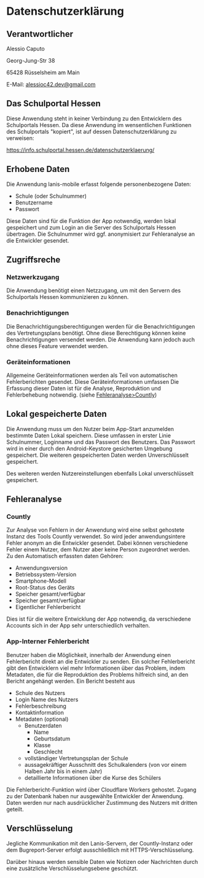 # Datenschutzerklärung

## Verantwortlicher
Alessio Caputo

Georg-Jung-Str 38

65428 Rüsselsheim am Main

E-Mail: alessioc42.dev@gmail.com


## Das Schulportal Hessen
Diese Anwendung steht in keiner Verbindung zu den Entwicklern des Schulportals Hessen.
Da diese Anwendung im wensentlichen Funktionen des Schulportals "kopiert", ist auf dessen Datenschutzerklärung zu verweisen:

https://info.schulportal.hessen.de/datenschutzerklaerung/

## Erhobene Daten
Die Anwendung lanis-mobile erfasst folgende personenbezogene Daten:
- Schule (oder Schulnummer)
- Benutzername
- Passwort

Diese Daten sind für die Funktion der App notwendig, werden lokal gespeichert und zum Login an die Server des Schulportals Hessen übertragen. Die Schulnummer wird ggf. anonymisiert zur Fehleranalyse an die Entwickler gesendet.
## Zugriffsreche
### Netzwerkzugang
Die Anwendung benötigt einen Netzzugang, um mit den Servern des Schulportals Hessen kommunizieren zu können.
### Benachrichtigungen
Die Benachrichtigungsberechtigungen werden für die Benachrichtigungen des Vertretungsplans benötigt. Ohne diese Berechtigung können keine Benachrichtigungen versendet werden. Die Anwendung kann jedoch auch ohne dieses Feature verwendet werden.
### Geräteinformationen
Allgemeine Geräteinformationen werden als Teil von automatischen Fehlerberichten gesendet. Diese Geräteinformationen umfassen
Die Erfassung dieser Daten ist für die Analyse, Reproduktion und Fehlerbehebung notwendig. (siehe [Fehleranalyse>Countly](#countly))
## Lokal gespeicherte Daten
Die Anwendung muss um den Nutzer beim App-Start anzumelden bestimmte Daten Lokal speichern. Diese umfassen in erster Linie Schulnummer, Loginname und das Passwort des Benutzers. Das Passwort wird in einer durch den Android-Keystore gesicherten Umgebung gespeichert. Die weiteren gespeicherten Daten werden Unverschlüsselt gespeichert.

Des weiteren werden Nutzereinstellungen ebenfalls Lokal unverschlüsselt gespeichert.
## Fehleranalyse
### Countly
Zur Analyse von Fehlern in der Anwendung wird eine selbst gehostete Instanz des Tools Countly verwendet. So wird jeder anwendungsintere Fehler anonym an die Entwickler gesendet. Dabei können verschiedene Fehler einem Nutzer, dem Nutzer aber keine Person zugeordnet werden.\
Zu den Automatisch erfassten daten Gehören:
- Anwendungsversion
- Betriebssystem-Version
- Smartphone-Modell
- Root-Status des Geräts
- Speicher gesamt/verfügbar
- Speicher gesamt/verfügbar
- Eigentlicher Fehlerbericht

Dies ist für die weitere Entwicklung der App notwendig, da verschiedene Accounts sich in der App sehr unterschiedlich verhalten.

### App-Interner Fehlerbericht

Benutzer haben die Möglichkeit, innerhalb der Anwendung einen Fehlerbericht direkt an die Entwickler zu senden. Ein solcher Fehlerbericht gibt den Entwicklern viel mehr Informationen über das Problem, indem Metadaten, die für die Reproduktion des Problems hilfreich sind, an den Bericht angehängt werden. Ein Bericht besteht aus
 - Schule des Nutzers
 - Login Name des Nutzers
 - Fehlerbeschreibung
 - Kontaktinformation
 - Metadaten (optional)
   - Benutzerdaten
     - Name
     - Geburtsdatum
     - Klasse
     - Geschlecht
   - vollständiger Vertretungsplan der Schule
   - aussagekräftiger Ausschnitt des Schulkalenders (von vor einem Halben Jahr bis in einem Jahr)
   - detaillierte Informationen über die Kurse des Schülers

Die Fehlerbericht-Funktion wird über Cloudflare Workers gehostet. Zugang zu der Datenbank haben nur ausgewählte Entwickler der Anwendung. Daten werden nur nach ausdrücklicher Zustimmung des Nutzers mit dritten geteilt. 

## Verschlüsselung
Jegliche Kommunikation mit den Lanis-Servern, der Countly-Instanz oder dem Bugreport-Server erfolgt ausschließlich mit HTTPS-Verschlüsselung.

Darüber hinaus werden sensible Daten wie Notizen oder Nachrichten durch eine zusätzliche Verschlüsselungsebene geschützt.
